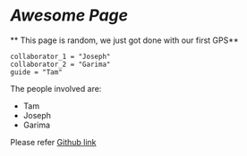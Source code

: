 # *Awesome Page*

** This page is random, we just got done with our first GPS**

    collaborator_1 = "Joseph"
    collaborator_2 = "Garima"
    guide = "Tam"

The people involved are:

* Tam
* Joseph
* Garima


Please refer [Github link](https://github.com/garimaj2108/phase-0-gps-1)